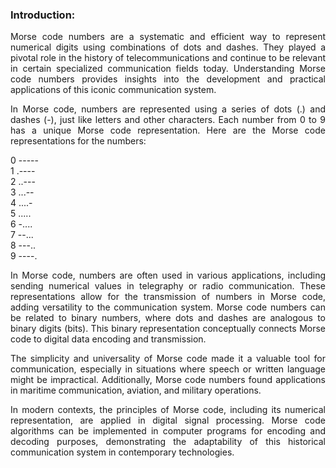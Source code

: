 <!-- Provide detailed theory about the experimental concepts also include equations/formulas, algorithms, flowchart and images if required -->
### Introduction:
<p style="text-align: justify;">Morse code numbers are a systematic and efficient way to represent numerical digits using combinations of dots and dashes. They played a pivotal role in the history of telecommunications and continue to be relevant in certain specialized communication fields today. Understanding Morse code numbers provides insights into the development and practical applications of this iconic communication system.</p>
<p style="text-align: justify;">In Morse code, numbers are represented using a series of dots (.) and dashes (-), just like letters and other characters. Each number from 0 to 9 has a unique Morse code representation. Here are the Morse code representations for the numbers:</p>
<p style="text-align: left;justify;">
0  -----
<br>1  .----
<br>2  ..---
<br>3  ...--
<br>4  ....-
<br>5  .....
<br>6  -....
<br>7  --...
<br>8  ---..
<br>9  ----.
</p>
<p style="text-align: justify;">In Morse code, numbers are often used in various applications, including sending numerical values in telegraphy or radio communication. These representations allow for the transmission of numbers in Morse code, adding versatility to the communication system.
Morse code numbers can be related to binary numbers, where dots and dashes are analogous to binary digits (bits). This binary representation conceptually connects Morse code to digital data encoding and transmission.</p>
<p style="text-align: justify;">The simplicity and universality of Morse code made it a valuable tool for communication, especially in situations where speech or written language might be impractical. Additionally, Morse code numbers found applications in maritime communication, aviation, and military operations.</p>
<p style="text-align: justify;">In modern contexts, the principles of Morse code, including its numerical representation, are applied in digital signal processing. Morse code algorithms can be implemented in computer programs for encoding and decoding purposes, demonstrating the adaptability of this historical communication system in contemporary technologies.</p>
